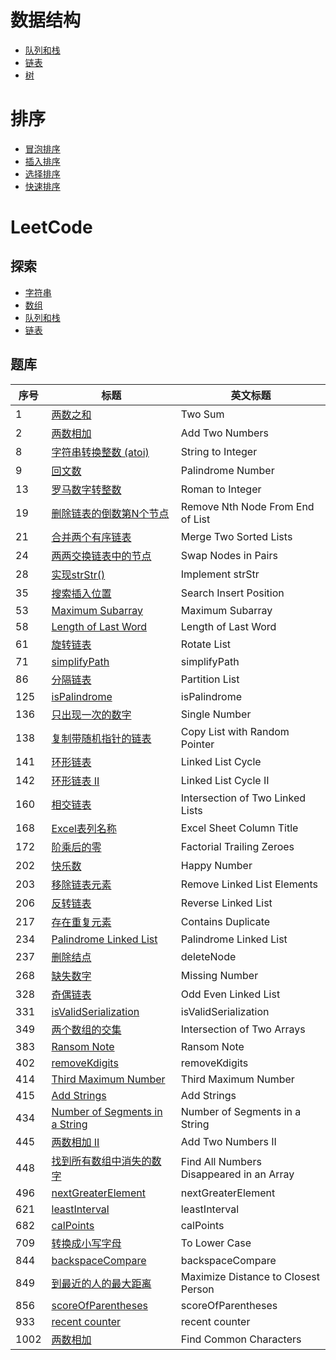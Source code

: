 # 数据结构

- [队列和栈](src/site/pushy/algorithms/datastructure/queueStack)
- [链表](src/site/pushy/algorithms/datastructure/linkedList)
- [树](src/site/pushy/algorithms/datastructure/tree)

# 排序

- [冒泡排序](src/site/pushy/algorithms/sort/BubbleSort.java)
- [插入排序](src/site/pushy/algorithms/sort/InsertSort.java)
- [选择排序](src/site/pushy/algorithms/sort/SelectionSort.java)
- [快速排序](src/site/pushy/algorithms/sort/quicksort)

# LeetCode

## 探索

- [字符串](src/site/pushy/algorithms/leetcode/explore/string)
- [数组](src/site/pushy/algorithms/leetcode/explore/array)
- [队列和栈](src/site/pushy/algorithms/leetcode/explore/queueStack)
- [链表](src/site/pushy/algorithms/leetcode/explore/linkedList)


## 题库

| 序号 | 标题 | 英文标题 |
| ---- | ---- | ---- |
| 1    |  [两数之和](/src/site/pushy/algorithms/leetcode/problemset/_1_Two_Sum)    |    Two Sum  |
| 2    |  [两数相加](/src/site/pushy/algorithms/leetcode/problemset/_2_Add_Two_Numbers)    |    Add Two Numbers  |
| 8    |  [字符串转换整数 (atoi)](/src/site/pushy/algorithms/leetcode/problemset/_8_String_to_Integer)    |    String to Integer  |
| 9    |  [回文数](/src/site/pushy/algorithms/leetcode/problemset/_9_Palindrome_Number)    |    Palindrome Number  |
| 13    |  [罗马数字转整数](/src/site/pushy/algorithms/leetcode/problemset/_13_Roman_to_Integer)    |    Roman to Integer  |
| 19    |  [删除链表的倒数第N个节点](/src/site/pushy/algorithms/leetcode/problemset/_19_Remove_Nth_Node_From_End_of_List)    |    Remove Nth Node From End of List  |
| 21    |  [合并两个有序链表](/src/site/pushy/algorithms/leetcode/problemset/_21_Merge_Two_Sorted_Lists)    |    Merge Two Sorted Lists  |
| 24    |  [两两交换链表中的节点](/src/site/pushy/algorithms/leetcode/problemset/_24_Swap_Nodes_in_Pairs)    |    Swap Nodes in Pairs  |
| 28    |  [实现strStr()](/src/site/pushy/algorithms/leetcode/problemset/_28_Implement_strStr)    |    Implement strStr  |
| 35    |  [搜索插入位置](/src/site/pushy/algorithms/leetcode/problemset/_35_Search_Insert_Position)    |    Search Insert Position  |
| 53    |  [Maximum Subarray](/src/site/pushy/algorithms/leetcode/problemset/_53_Maximum_Subarray)    |    Maximum Subarray  |
| 58    |  [Length of Last Word](/src/site/pushy/algorithms/leetcode/problemset/_58_Length_of_Last_Word)    |    Length of Last Word  |
| 61    |  [旋转链表](/src/site/pushy/algorithms/leetcode/problemset/_61_Rotate_List)    |    Rotate List  |
| 71    |  [simplifyPath](/src/site/pushy/algorithms/leetcode/problemset/_71_simplifyPath)    |    simplifyPath  |
| 86    |  [分隔链表](/src/site/pushy/algorithms/leetcode/problemset/_86_Partition_List)    |    Partition List  |
| 125    |  [isPalindrome](/src/site/pushy/algorithms/leetcode/problemset/_125_isPalindrome)    |    isPalindrome  |
| 136    |  [只出现一次的数字](/src/site/pushy/algorithms/leetcode/problemset/_136_Single_Number)    |    Single Number  |
| 138    |  [复制带随机指针的链表](/src/site/pushy/algorithms/leetcode/problemset/_138_Copy_List_with_Random_Pointer)    |    Copy List with Random Pointer  |
| 141    |  [环形链表](/src/site/pushy/algorithms/leetcode/problemset/_141_Linked_List_Cycle)    |    Linked List Cycle  |
| 142    |  [环形链表 II](/src/site/pushy/algorithms/leetcode/problemset/_142_Linked_List_Cycle_II)    |    Linked List Cycle II  |
| 160    |  [相交链表](/src/site/pushy/algorithms/leetcode/problemset/_160_Intersection_of_Two_Linked_Lists)    |    Intersection of Two Linked Lists  |
| 168    |  [Excel表列名称](/src/site/pushy/algorithms/leetcode/problemset/_168_Excel_Sheet_Column_Title)    |    Excel Sheet Column Title  |
| 172    |  [阶乘后的零](/src/site/pushy/algorithms/leetcode/problemset/_172_Factorial_Trailing_Zeroes)    |    Factorial Trailing Zeroes  |
| 202    |  [快乐数](/src/site/pushy/algorithms/leetcode/problemset/_202_Happy_Number)    |    Happy Number  |
| 203    |  [移除链表元素](/src/site/pushy/algorithms/leetcode/problemset/_203_Remove_Linked_List_Elements)    |    Remove Linked List Elements  |
| 206    |  [反转链表](/src/site/pushy/algorithms/leetcode/problemset/_206_Reverse_Linked_List)    |    Reverse Linked List  |
| 217    |  [存在重复元素](/src/site/pushy/algorithms/leetcode/problemset/_217_Contains_Duplicate)    |    Contains Duplicate  |
| 234    |  [Palindrome Linked List](/src/site/pushy/algorithms/leetcode/problemset/_234_Palindrome_Linked_List)    |    Palindrome Linked List  |
| 237    |  [删除结点](/src/site/pushy/algorithms/leetcode/problemset/_237_deleteNode)    |    deleteNode  |
| 268    |  [缺失数字](/src/site/pushy/algorithms/leetcode/problemset/_268_Missing_Number)    |    Missing Number  |
| 328    |  [奇偶链表](/src/site/pushy/algorithms/leetcode/problemset/_328_Odd_Even_Linked_List)    |    Odd Even Linked List  |
| 331    |  [isValidSerialization](/src/site/pushy/algorithms/leetcode/problemset/_331_isValidSerialization)    |    isValidSerialization  |
| 349    |  [两个数组的交集](/src/site/pushy/algorithms/leetcode/problemset/_349_Intersection_of_Two_Arrays)    |    Intersection of Two Arrays  |
| 383    |  [Ransom Note](/src/site/pushy/algorithms/leetcode/problemset/_383_Ransom_Note)    |    Ransom Note  |
| 402    |  [removeKdigits](/src/site/pushy/algorithms/leetcode/problemset/_402_removeKdigits)    |    removeKdigits  |
| 414    |  [Third Maximum Number](/src/site/pushy/algorithms/leetcode/problemset/_414_Third_Maximum_Number)    |    Third Maximum Number  |
| 415    |  [Add Strings](/src/site/pushy/algorithms/leetcode/problemset/_415_Add_Strings)    |    Add Strings  |
| 434    |  [Number of Segments in a String](/src/site/pushy/algorithms/leetcode/problemset/_434_Number_of_Segments_in_a_String)    |    Number of Segments in a String  |
| 445    |  [两数相加 II](/src/site/pushy/algorithms/leetcode/problemset/_445_Add_Two_Numbers_II)    |    Add Two Numbers II  |
| 448    |  [找到所有数组中消失的数字](/src/site/pushy/algorithms/leetcode/problemset/_448_Find_All_Numbers_Disappeared_in_an_Array)    |    Find All Numbers Disappeared in an Array  |
| 496    |  [nextGreaterElement](/src/site/pushy/algorithms/leetcode/problemset/_496_nextGreaterElement)    |    nextGreaterElement  |
| 621    |  [leastInterval](/src/site/pushy/algorithms/leetcode/problemset/_621_leastInterval)    |    leastInterval  |
| 682    |  [calPoints](/src/site/pushy/algorithms/leetcode/problemset/_682_calPoints)    |    calPoints  |
| 709    |  [转换成小写字母](/src/site/pushy/algorithms/leetcode/problemset/_709_To_Lower_Case)    |    To Lower Case  |
| 844    |  [backspaceCompare](/src/site/pushy/algorithms/leetcode/problemset/_844_backspaceCompare)    |    backspaceCompare  |
| 849    |  [到最近的人的最大距离](/src/site/pushy/algorithms/leetcode/problemset/_849_Maximize_Distance_to_Closest_Person)    |    Maximize Distance to Closest Person  |
| 856    |  [scoreOfParentheses](/src/site/pushy/algorithms/leetcode/problemset/_856_scoreOfParentheses)    |    scoreOfParentheses  |
| 933    |  [recent counter](/src/site/pushy/algorithms/leetcode/problemset/_933_recent_counter)    |    recent counter  |
| 1002    |  [两数相加](/src/site/pushy/algorithms/leetcode/problemset/_1002_Find_Common_Characters)    |    Find Common Characters  |